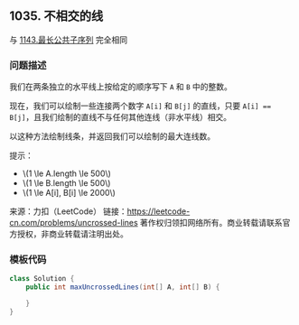 <script src="https://cdn.bootcss.com/mathjax/2.7.7/MathJax.js?config=TeX-AMS-MML_HTMLorMML"></script>

## 1035. 不相交的线

与 [1143.最长公共子序列](../../../leetcode/dp/1143.最长公共子序列.md) 完全相同

### 问题描述

我们在两条独立的水平线上按给定的顺序写下 `A` 和 `B` 中的整数。

现在，我们可以绘制一些连接两个数字 `A[i]` 和 `B[j]` 的直线，只要 `A[i] == B[j]`，且我们绘制的直线不与任何其他连线（非水平线）相交。

以这种方法绘制线条，并返回我们可以绘制的最大连线数。

提示：

* \\(1 \le A.length \le 500\\)
* \\(1 \le B.length \le 500\\)
* \\(1 \le A[i], B[i] \le 2000\\)

来源：力扣（LeetCode）
链接：https://leetcode-cn.com/problems/uncrossed-lines
著作权归领扣网络所有。商业转载请联系官方授权，非商业转载请注明出处。

### 模板代码

``` java
class Solution {
    public int maxUncrossedLines(int[] A, int[] B) {

    }
}
```


